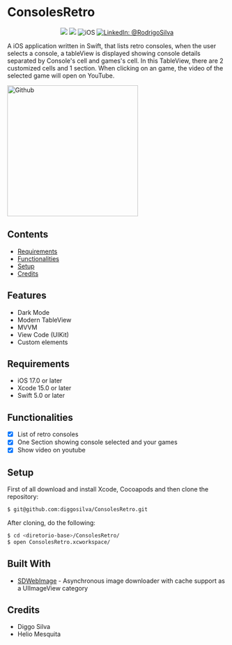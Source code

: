 # ConsolesRetro

<p align="center">
    <img src="https://img.shields.io/badge/Swift-5.9.1-orange.svg" />
    <img src="https://img.shields.io/badge/Xcode-15.2.X-orange.svg" />
    <img src="https://img.shields.io/badge/platforms-iOS-brightgreen.svg?style=flat" alt="iOS" />
    <a href="https://www.linkedin.com/in/rodrigo-silva-6a53ba300/" target="_blank">
        <img src="https://img.shields.io/badge/LinkedIn-@RodrigoSilva-blue.svg?style=flat" alt="LinkedIn: @RodrigoSilva" />
    </a>
</p>

A iOS application written in Swift, that lists retro consoles, when the user selects a console, a tableView is displayed showing console details separated by Console's cell and games's cell. In this TableView, there are 2 customized cells and 1 section. When clicking on an game, the video of the selected game will open on YouTube.

<p align="left">
    <img src="https://media.giphy.com/media/9CvrXhRqAlMhu75mOE/giphy.gif" width="300" max-width="40%" alt="Github"/>
    
</p> 

## Contents

- [Requirements](#requirements)
- [Functionalities](#functionalities)
- [Setup](#setup)
- [Credits](#credits)

## Features

- Dark Mode
- Modern TableView
- MVVM
- View Code (UIKit)
- Custom elements

## Requirements

- iOS 17.0 or later
- Xcode 15.0 or later
- Swift 5.0 or later

## Functionalities
- [x] List of retro consoles
- [x] One Section showing console selected and your games
- [x] Show video on youtube 

## Setup

First of all download and install Xcode, Cocoapods and then clone the repository:

```sh
$ git@github.com:diggosilva/ConsolesRetro.git
```

After cloning, do the following:

```sh
$ cd <diretorio-base>/ConsolesRetro/
$ open ConsolesRetro.xcworkspace/
```

## Built With

* [SDWebImage](https://github.com/SDWebImage/SDWebImage) - Asynchronous image downloader with cache support as a UIImageView category

## Credits

- Diggo Silva
- Helio Mesquita
